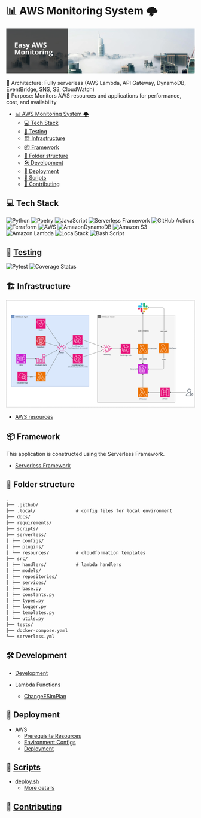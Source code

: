 # 📊 AWS Monitoring System 🌩️

![banner.png](docs/images/banner.png)

🔹 Architecture: Fully serverless (AWS Lambda, API Gateway, DynamoDB, EventBridge, SNS, S3, CloudWatch)<br>
🔹 Purpose: Monitors AWS resources and applications for performance, cost, and availability<br>

[//]: # (fmt: off)
<!-- TOC -->
* [📊 AWS Monitoring System 🌩️](#-aws-monitoring-system-)
  * [💻 Tech Stack](#-tech-stack)
  * [🧪 Testing](#-testing)
  * [🏗️ Infrastructure](#-infrastructure)
  * [📦 Framework](#-framework)
  * [📁 Folder structure](#-folder-structure)
  * [🛠️ Development](#-development)
  * [🚀 Deployment](#-deployment)
  * [📝 Scripts](#-scripts)
  * [🤝 Contributing](#-contributing)
<!-- TOC -->
[//]: # (fmt: on)

## 💻 Tech Stack

![Python](https://img.shields.io/badge/python-3670A0?style=for-the-badge&logo=python&logoColor=ffdd54)
![Poetry](https://img.shields.io/badge/Poetry-%233B82F6.svg?style=for-the-badge&logo=poetry&logoColor=0B3D8D)
![JavaScript](https://img.shields.io/badge/javascript-%23323330.svg?style=for-the-badge&logo=javascript&logoColor=%23F7DF1E)
![Serverless Framework](https://img.shields.io/badge/serverless%20framework-8A2BE2?style=for-the-badge)
![GitHub Actions](https://img.shields.io/badge/github%20actions-%232671E5.svg?style=for-the-badge&logo=githubactions&logoColor=white)
![Terraform](https://img.shields.io/badge/terraform-%235835CC.svg?style=for-the-badge&logo=terraform&logoColor=white)
![AWS](https://img.shields.io/badge/AWS-%23FF9900.svg?style=for-the-badge&logo=amazon-aws&logoColor=white)
![AmazonDynamoDB](https://img.shields.io/badge/Amazon%20DynamoDB-4053D6?style=for-the-badge&logo=Amazon%20DynamoDB&logoColor=white)
![Amazon S3](https://img.shields.io/badge/Amazon%20S3-FF9900?style=for-the-badge&logo=amazons3&logoColor=white&color=green)
![Amazon Lambda](https://img.shields.io/badge/Amazon%20lambda-8A2BE2?style=for-the-badge&color=FF9933)
![LocalStack](https://img.shields.io/badge/local%20stack-8A2BE2?style=for-the-badge&color=blue)
![Bash Script](https://img.shields.io/badge/bash_script-%23121011.svg?style=for-the-badge&logo=gnu-bash&logoColor=white)

## 🧪 [Testing](tests)

![Pytest](https://img.shields.io/badge/pytest-%23ffffff.svg?style=for-the-badge&logo=pytest&logoColor=2f9fe3)
![Coverage Status](https://img.shields.io/badge/Coverage-88%25-blue?style=for-the-badge&logo=codecov&logoColor=white)

## 🏗️ Infrastructure

![infra](docs/images/infra.png)

* [AWS resources](docs/resources.md)

## 📦 Framework

This application is constructed using the Serverless Framework.

* [Serverless Framework](https://www.serverless.com/)

## 📁 Folder structure

  ```
  .
  ├── .github/
  ├── .local/               # config files for local environment
  ├── docs/
  ├── requirements/
  ├── scripts/
  ├── serverless/
  │ ├── configs/
  │ ├── plugins/
  │ └── resources/          # cloudformation templates
  ├── src/
  │ ├── handlers/           # lambda handlers
  │ ├── models/
  │ ├── repositories/
  │ ├── services/
  │ ├── base.py
  │ ├── constants.py
  │ ├── types.py
  │ ├── logger.py
  │ ├── templates.py
  │ └── utils.py
  ├── tests/
  ├── docker-compose.yaml
  └── serverless.yml
  ```

## 🛠️ Development

* [Development](docs/development.md)

* Lambda Functions
    * [ChangeESimPlan](src/handlers/change_esim_plan/function.yml)

## 🚀 Deployment

* AWS
    * [Prerequisite Resources](docs/aws-prerequisite-resources.md)
    * [Environment Configs](docs/aws-configs.md)
    * [Deployment](docs/aws-deployment.md)

## 📝 [Scripts](ops/scripts)

* [deploy.sh](ops/scripts/deployment/deploy.sh)
    * [More details](docs/aws-deployment.md)

## 🤝 [Contributing](docs/git/contributing.md)
